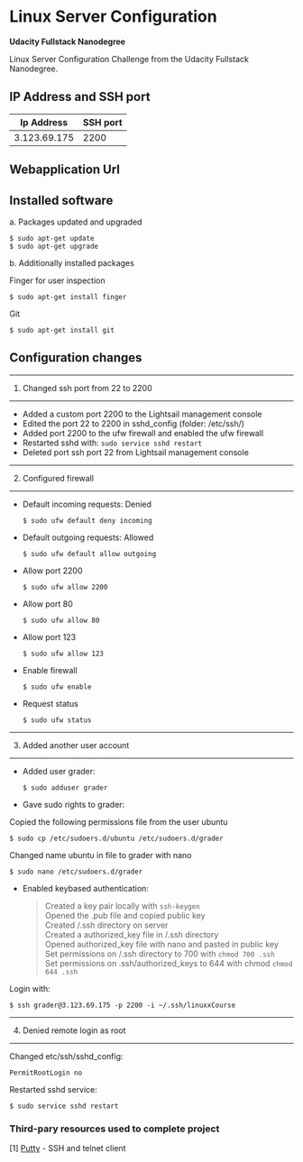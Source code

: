 # Linux Server Configuration
**Udacity Fullstack Nanodegree**

Linux Server Configuration Challenge from the Udacity Fullstack Nanodegree.

## IP Address and SSH port 

 | Ip Address  | SSH port |
 |------------ |----------|
 |3.123.69.175 | 2200     |

## Webapplication Url 


## Installed software

a. Packages updated and upgraded

 ```
 $ sudo apt-get update 
 $ sudo apt-get upgrade
 ```
  

  b. Additionally installed packages 
  

 Finger for user inspection
 ```
 $ sudo apt-get install finger
 ```
 Git
 ```
 $ sudo apt-get install git
 ```
 
## Configuration changes 


-------------------------------------
 1. Changed ssh port from 22 to 2200
-------------------------------------

- Added a custom port 2200 to the Lightsail management console 
- Edited the port 22 to 2200 in sshd_config (folder: /etc/ssh/)
- Added port 2200 to the ufw firewall and enabled the ufw firewall 
- Restarted sshd with: `sudo service sshd restart`
- Deleted port ssh port 22 from Lightsail management console
   
   
------------------------------------   
2. Configured firewall
------------------------------------

- Default incoming requests: Denied 
    ```
    $ sudo ufw default deny incoming
    ```
- Default outgoing requests: Allowed
    ```
    $ sudo ufw default allow outgoing
    ```
- Allow port 2200 
    ```
    $ sudo ufw allow 2200
    ```
- Allow port 80 
    ```
    $ sudo ufw allow 80
    ```
- Allow port 123
    ```
    $ sudo ufw allow 123 
    ```
- Enable firewall
    ```
    $ sudo ufw enable
    ```
- Request status
    ```
    $ sudo ufw status
    ```
    
--------------------------------  
3. Added another user account
-------------------------------

- Added user grader:  
    ```
    $ sudo adduser grader
    ```  
- Gave sudo rights to grader:  

Copied the following permissions file from the user ubuntu  
```
$ sudo cp /etc/sudoers.d/ubuntu /etc/sudoers.d/grader
```  
Changed name ubuntu in file to grader with nano  
```
$ sudo nano /etc/sudoers.d/grader
```  
- Enabled keybased authentication:
   > Created a key pair locally with `ssh-keygen`  
    Opened the .pub file and copied public key  
    Created /.ssh directory on server  
    Created a authorized_key file in /.ssh directory   
    Opened authorized_key file with nano and pasted in public key     
    Set permissions on /.ssh directory to 700 with `chmod 700 .ssh`  
    Set permissions on .ssh/authorized_keys to 644 with chmod `chmod 644 .ssh`  

Login with: 
```
$ ssh grader@3.123.69.175 -p 2200 -i ~/.ssh/linuxxCourse
```


---------------------------------
4. Denied remote login as root
---------------------------------

Changed etc/ssh/sshd_config: 

```
PermitRootLogin no
```

Restarted sshd service:

```
$ sudo service sshd restart
```

### Third-pary resources used to complete project

[1] [Putty](https://www.putty.org/) - SSH and telnet client






















